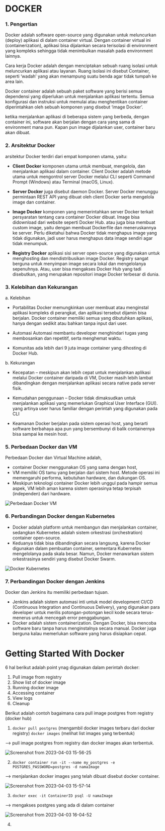 # DOCKER

### 1. Pengertian
Docker adalah software open-source yang digunakan untuk meluncurkan (deploy) aplikasi di dalam container virtual. Dengan container virtual ini (containerization), aplikasi bisa dijalankan secara terisolasi di environment yang kompleks sehingga tidak menimbulkan masalah pada environment lainnya.

Cara kerja Docker adalah dengan menciptakan sebuah ruang isolasi untuk meluncurkan aplikasi atau layanan. Ruang isolasi ini disebut Container, seperti ‘wadah’ yang akan menampung suatu benda agar tidak tumpah ke area lain.

Docker container adalah sebuah paket software yang berisi semua dependensi yang diperlukan untuk menjalankan aplikasi tertentu. Semua konfigurasi dan instruksi untuk memulai atau menghentikan container diperintahkan oleh sebuah komponen yang disebut ‘image Docker’.

ketika menjalankan aplikasi di beberapa sistem yang berbeda, dengan container ini, software akan berjalan dengan cara yang sama di environment mana pun. Kapan pun image dijalankan user, container baru akan dibuat.

### 2. Arsitektur Docker 

arsitektur Docker terdiri dari empat komponen utama, yaitu:

* **Client Docker**
komponen utama untuk membuat, mengelola, dan menjalankan aplikasi dalam container. Client Docker adalah metode utama untuk mengontrol server Docker melalui CLI seperti Command Prompt (Windows) atau Terminal (macOS, Linux).

* **Server Docker** 
juga disebut daemon Docker. Server Docker menunggu permintaan REST API yang dibuat oleh client Docker serta mengelola image dan container.

* **Image Docker**
komponen yang memerintahkan server Docker terkait persyaratan tentang cara container Docker dibuat. Image bisa didownload dari website seperti Docker Hub. atau juga bisa membuat custom image, yaitu dengan membuat Dockerfile dan meneruskannya ke server. Perlu diketahui bahwa Docker tidak menghapus image yang tidak digunakan, jadi user harus menghapus data image sendiri agar tidak menumpuk.

* **Registry Docker**
aplikasi sisi server open-source yang digunakan untuk menghosting dan mendistribusikan image Docker. Registry sangat berguna untuk menyimpan image secara lokal dan mengelolanya sepenuhnya. Atau, user bisa mengakses Docker Hub yang tadi disebutkan, yang merupakan repositori image Docker terbesar di dunia.

### 3. Kelebihan dan Kekurangan

a. Kelebihan

* Portabilitas
Docker memungkinkan user membuat atau menginstal aplikasi kompleks di perangkat, dan aplikasi tersebut dijamin bisa berjalan. Docker container memiliki semua yang dibutuhkan aplikasi, hanya dengan sedikit atau bahkan tanpa input dari user.

* Automasi
Automasi membantu developer menghindari tugas yang membosankan dan repetitif, serta menghemat waktu.

* Komunitas
ada lebih dari 9 juta image container yang dihosting di Docker Hub.

b. Kekurangan

* Kecepatan – meskipun akan lebih cepat untuk menjalankan aplikasi melalui Docker container daripada di VM, Docker masih lebih lambat dibandingkan dengan menjalankan aplikasi secara native pada server fisik.

* Kemudahan penggunaan – Docker tidak dimaksudkan untuk menjalankan aplikasi yang memerlukan Graphical User Interface (GUI). yang artinya user harus familiar dengan perintah yang digunakan pada CLI

* Keamanan
Docker berjalan pada sistem operasi host, yang berarti software berbahaya apa pun yang bersembunyi di balik containernya bisa sampai ke mesin host.


### 5. Perbedaan Docker dan VM

Perbedaan Docker dan Virtual Machine adalah, 
* container Docker menggunakan OS yang sama dengan host, 
* VM memiliki OS tamu yang berjalan dari sistem host. Metode operasi ini memengaruhi performa, kebutuhan hardware, dan dukungan OS.
* Meskipun teknologi container Docker lebih unggul pada hampir semua aspek, VM lebih aman karena sistem operasinya tetap terpisah (independen) dari hardware.

![Perbedaan Docker VM](https://user-images.githubusercontent.com/82355684/229448945-70b371f3-cd13-4a41-abcd-892f840bccc1.png)

### 6. Perbandingan Docker dengan Kubernetes

* Docker adalah platform untuk membangun dan menjalankan container, sedangkan Kubernetes adalah sistem orkestrasi (orchestration) container open-source.
* Keduanya tidak bisa dibandingkan secara langsung, karena Docker digunakan dalam pembuatan container, sementara Kubernetes mengelolanya pada skala besar. Namun, Docker menawarkan sistem orkestrasinya sendiri yang disebut Docker Swarm.

![Docker Kubernetes](https://user-images.githubusercontent.com/82355684/229450283-74da8164-7271-4cc3-bf77-21ec9ec23aac.png)


### 7. Perbandingan Docker dengan Jenkins

Docker dan Jenkins itu memiliki perbedaan tujuan.
* Jenkins adalah sistem automasi inti untuk model development CI/CD (Continuous Integration and Continuous Delivery), yang digunakan para developer untuk merilis potongan-potongan kecil kode secara terus-menerus untuk mencegah error penggabungan.
* Docker adalah sistem containerization. Dengan Docker, bisa mencoba software baru tanpa harus menginstalnya secara manual. Docker juga berguna kalau memerlukan software yang harus disiapkan cepat.


# Getting Started With Docker 

6 hal berikut adalah point ynag digunakan dalam perintah docker:

1. Pull image from registry
2. Show list of docker image
3. Running docker image
4. Accessing container
5. View logs
6. Cleanup

Berikut adalah contoh bagaimana cara pull image postgres from registry (docker hub)

1. ```docker pull postgres``` (mengambil docker images terbaru dari docker registry)
```docker images``` (melihat list images yang terbentuk)

--> pull image postgres from registry dan docker images akan terbentuk.

![Screenshot from 2023-04-03 15-56-25](https://user-images.githubusercontent.com/82355684/229469157-9bad535f-9a79-41ba-85a4-a16b853604cd.png)

2. ```docker container run -it --name my_postgres -e POSTGRES_PASSWORD=postgres -d namaImage```

--> menjalankan docker images yang telah dibuat disebut docker container.

![Screenshot from 2023-04-03 15-57-14](https://user-images.githubusercontent.com/82355684/229469149-7da420db-6772-4df3-a354-d8bb4430372b.png)

3. ```docker exec -it ContainerID psql -U namaImage```

--> mengakses postgres yang ada di dalam container

![Screenshot from 2023-04-03 16-04-52](https://user-images.githubusercontent.com/82355684/229469135-dab62572-eb6c-4aea-919c-f085e2f99174.png)

4. 